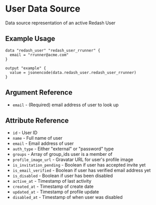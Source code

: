 # User Data Source

Data source representation of an active Redash User

## Example Usage

```hcl
data "redash_user" "redash_user_rrunner" {
  email = "rrunner@acme.com"
}

output "example" {
  value = jsonencode(data.redash_user.redash_user_rrunner)
}
```

## Argument Reference

* `email` - (Required) email address of user to look up

## Attribute Reference

* `id` - User ID
* `name` - Full name of user
* `email` - Email address of user
* `auth_type` - Either "external" or "password" type
* `groups` - Array of group_ids user is a member of
* `profile_image_url` - Gravatar URL for user's profile image
* `is_invitation_pending` - Boolean if user has accepted invite yet
* `is_email_verified` - Boolean if user has verified email address yet
* `is_disabled` - Boolean if user has been disabled
* `active_at` - Timestamp of last activity
* `created_at` - Timestamp of create date
* `updated_at` - Timestamp of profile update
* `disabled_at` - Timestamp of when user was disabled